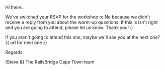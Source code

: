 Hi there.

We've switched your RSVP for the workshop to No because we didn't receive a reply from you about the warm-up questions. If this is isn't right and you are going to attend, please let us know. Thank you! :)

If you aren't going to attend this one, maybe we'll see you at the next one? {{ url for next one }}


Regards,

(Steve &) The RailsBridge Cape Town team
